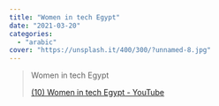 ```yaml
---
title: "Women in tech Egypt"
date: "2021-03-20"
categories:
  - "arabic"
cover: "https://unsplash.it/400/300/?unnamed-8.jpg"
---
```


> Women in tech Egypt
>
> [(10) Women in tech Egypt - YouTube](https://www.youtube.com/channel/UCp9pN3K95UdoFv7zmf-GVlw/featured)
